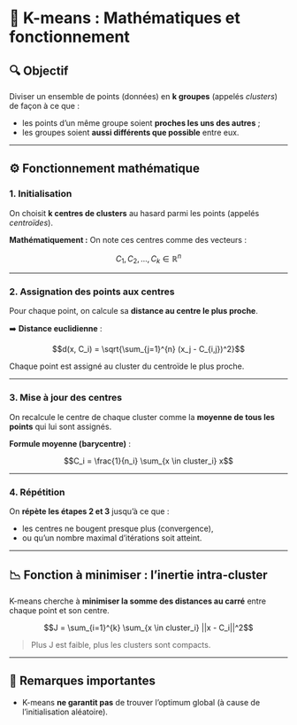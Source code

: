 # 🧠 K-means : Mathématiques et fonctionnement

## 🔍 Objectif

Diviser un ensemble de points (données) en **k groupes** (appelés *clusters*) de façon à ce que :
- les points d’un même groupe soient **proches les uns des autres** ;
- les groupes soient **aussi différents que possible** entre eux.

---

## ⚙️ Fonctionnement mathématique

### 1. Initialisation

On choisit **k centres de clusters** au hasard parmi les points (appelés *centroïdes*).

**Mathématiquement :**
On note ces centres comme des vecteurs :

```math
C_1, C_2, ..., C_k \in \mathbb{R}^n
```

---

### 2. Assignation des points aux centres

Pour chaque point, on calcule sa **distance au centre le plus proche**.

➡️ **Distance euclidienne** :

```math
d(x, C_i) = \sqrt{\sum_{j=1}^{n} (x_j - C_{i,j})^2}
```

Chaque point est assigné au cluster du centroïde le plus proche.

---

### 3. Mise à jour des centres

On recalcule le centre de chaque cluster comme la **moyenne de tous les points** qui lui sont assignés.

**Formule moyenne (barycentre)** :

```math
C_i = \frac{1}{n_i} \sum_{x \in cluster_i} x
```

---

### 4. Répétition

On **répète les étapes 2 et 3** jusqu’à ce que :
- les centres ne bougent presque plus (convergence),
- ou qu’un nombre maximal d’itérations soit atteint.

---

## 📉 Fonction à minimiser : l’inertie intra-cluster

K-means cherche à **minimiser la somme des distances au carré** entre chaque point et son centre.

```math
J = \sum_{i=1}^{k} \sum_{x \in cluster_i} ||x - C_i||^2
```

> Plus J est faible, plus les clusters sont compacts.

---

## 📌 Remarques importantes

- K-means **ne garantit pas** de trouver l’optimum global (à cause de l’initialisation aléatoire).